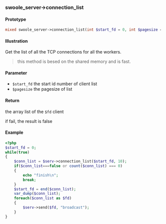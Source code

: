 ### swoole_server->connection_list

#### Prototype

```php
mixed swoole_server->connection_list(int $start_fd = 0, int $pagesize = 10)
```

#### Illustration

Get the list of all the TCP connections for all the workers.

> this method is besed on the shared memory and is fast.

#### Parameter

* `$start_fd`	the start id number of client list
* `$pagesize`   the pagesize of list

#### Return

the array list of the `$fd` client 

if fail, the result is false 

#### Example

``` php
<?php
$start_fd = 0;
while(true)
{
    $conn_list = $serv->connection_list($start_fd, 10);
    if($conn_list===false or count($conn_list) === 0)
    {
        echo "finish\n";
        break;
    }
    $start_fd = end($conn_list);
    var_dump($conn_list);
    foreach($conn_list as $fd)
    {
        $serv->send($fd, "broadcast");
    }
}
```
